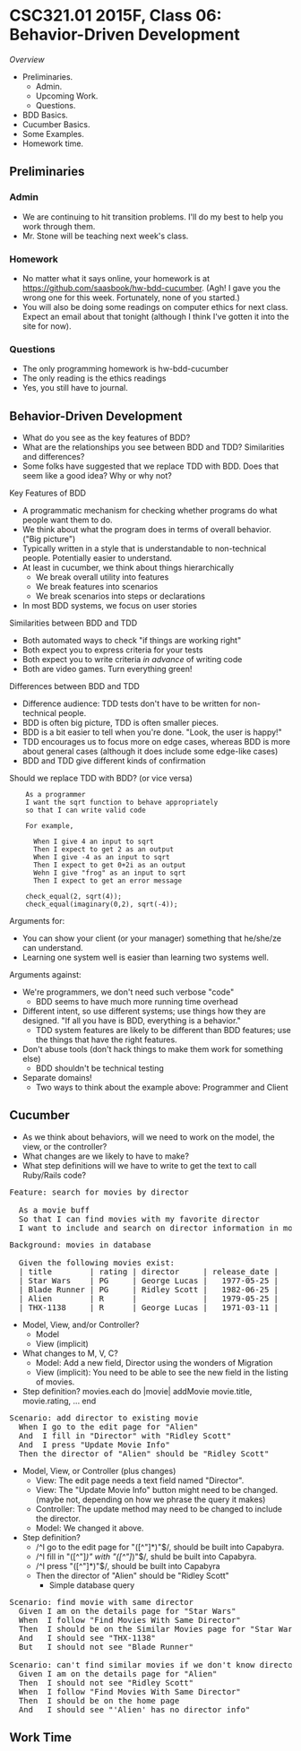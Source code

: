 CSC321.01 2015F, Class 06: Behavior-Driven Development
======================================================

_Overview_

* Preliminaries.
    * Admin.
    * Upcoming Work.
    * Questions.
* BDD Basics.
* Cucumber Basics.
* Some Examples.
* Homework time.

Preliminaries
-------------

### Admin

* We are continuing to hit transition problems.  I'll do my best to
  help you work through them.
* Mr. Stone will be teaching next week's class.

### Homework

* No matter what it says online, your homework is at
  <https://github.com/saasbook/hw-bdd-cucumber>.  (Agh!  I gave you the
  wrong one for this week.  Fortunately, none of you started.)
* You will also be doing some readings on computer ethics for next
  class.  Expect an email about that tonight (although I think I've 
  gotten it into the site for now).

### Questions

* The only programming homework is hw-bdd-cucumber
* The only reading is the ethics readings
* Yes, you still have to journal.

Behavior-Driven Development
---------------------------

* What do you see as the key features of BDD?
* What are the relationships you see between BDD and TDD?  Similarities
  and differences?
* Some folks have suggested that we replace TDD with BDD.  Does that
  seem like a good idea?  Why or why not?

Key Features of BDD

* A programmatic mechanism for checking whether programs do what people 
  want them to do.
* We think about what the program does in terms of overall behavior.
  ("Big picture")
* Typically written in a style that is understandable to non-technical
  people.  Potentially easier to understand.
* At least in cucumber, we think about things hierarchically
    * We break overall utility into features
    * We break features into scenarios
    * We break scenarios into steps or declarations
* In most BDD systems, we focus on user stories

Similarities between BDD and TDD

* Both automated ways to check "if things are working right"
* Both expect you to express criteria for your tests
* Both expect you to write criteria *in advance* of writing code
* Both are video games.  Turn everything green!

Differences between BDD and TDD

* Difference audience: TDD tests don't have to be written for non-technical
  people.
* BDD is often big picture, TDD is often smaller pieces.
* BDD is a bit easier to tell when you're done.  "Look, the user is happy!"
* TDD encourages us to focus more on edge cases, whereas BDD is more about
  general cases (although it does include some edge-like cases)
* BDD and TDD give different kinds of confirmation

Should we replace TDD with BDD? (or vice versa)

        As a programmer
        I want the sqrt function to behave appropriately
        so that I can write valid code

        For example,

          When I give 4 an input to sqrt
          Then I expect to get 2 as an output
          When I give -4 as an input to sqrt
          Then I expect to get 0+2i as an output
          Wehn I give "frog" as an input to sqrt
          Then I expect to get an error message

        check_equal(2, sqrt(4));
        check_equal(imaginary(0,2), sqrt(-4));

Arguments for:

* You can show your client (or your manager) something that he/she/ze
  can understand.
* Learning one system well is easier than learning two systems well.

Arguments against:

* We're programmers, we don't need such verbose "code"
    * BDD seems to have much more running time overhead
* Different intent, so use different systems; use things how they are
  designed.  "If all you have is BDD, everything is a behavior."
    * TDD system features are likely to be different than BDD features; 
      use the things that have the right features.
* Don't abuse tools  (don't hack things to make them work for something else)
    * BDD shouldn't be technical testing
* Separate domains!  
    * Two ways to think about the example above: Programmer and Client

Cucumber
--------

* As we think about behaviors, will we need to work on the model, the
  view, or the controller?
* What changes are we likely to have to make?
* What step definitions will we have to write to get the text to 
  call Ruby/Rails code?

<pre>
Feature: search for movies by director

  As a movie buff
  So that I can find movies with my favorite director
  I want to include and search on director information in movies I enter
</pre>

<pre>
Background: movies in database

  Given the following movies exist:
  | title        | rating | director     | release_date |
  | Star Wars    | PG     | George Lucas |   1977-05-25 |
  | Blade Runner | PG     | Ridley Scott |   1982-06-25 |
  | Alien        | R      |              |   1979-05-25 |
  | THX-1138     | R      | George Lucas |   1971-03-11 |
</pre>

* Model, View, and/or Controller?
    * Model
    * View (implicit)
* What changes to M, V, C?
    * Model: Add a new field, Director using the wonders of Migration
    * View (implicit): You need to be able to see the new field in the
      listing of movies.
* Step definition?
    movies.each do |movie| addMovie movie.title, movie.rating, ... end

<pre>
Scenario: add director to existing movie
  When I go to the edit page for "Alien"
  And  I fill in "Director" with "Ridley Scott"
  And  I press "Update Movie Info"
  Then the director of "Alien" should be "Ridley Scott"
</pre>

* Model, View, or Controller (plus changes)
    * View: The edit page needs a text field named "Director".
    * View: The "Update Movie Info" button might need to be changed.
      (maybe not, depending on how we phrase the query it makes)
    * Controller: The update method may need to be changed to
      include the director.
    * Model: We changed it above.  
* Step definition?
    * /^I go to the edit page for "([^"]*)"$/, should be built into
      Capabyra.  
    * /^I fill in "([^"]*)" with "([^"]*)"$/, shuld be built into
      Capabyra.
    * /^I press "([^"]*)"$/, should be built into Capabyra
    * Then the director of "Alien" should be "Ridley Scott"
        * Simple database query

<pre>
Scenario: find movie with same director
  Given I am on the details page for "Star Wars"
  When  I follow "Find Movies With Same Director"
  Then  I should be on the Similar Movies page for "Star Wars"
  And   I should see "THX-1138"
  But   I should not see "Blade Runner"

Scenario: can't find similar movies if we don't know director (sad path)
  Given I am on the details page for "Alien"
  Then  I should not see "Ridley Scott"
  When  I follow "Find Movies With Same Director"
  Then  I should be on the home page
  And   I should see "'Alien' has no director info"
</pre>

Work Time
---------
